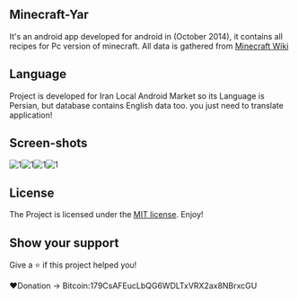 ## Minecraft-Yar
It's an android app developed for android in (October 2014), it contains all recipes for Pc version of minecraft.
All data is gathered from [Minecraft Wiki](https://minecraft.gamepedia.com/Minecraft_Wiki)

## Language
Project is developed for Iran Local Android Market so its Language is Persian, but database contains English data too. you just need to translate application!

## Screen-shots
![1](https://raw.githubusercontent.com/irhosseinz/Minecraft-Yar/master/screenshots/device-2014-10-31-150345.jpg)![1](https://raw.githubusercontent.com/irhosseinz/Minecraft-Yar/master/screenshots/device-2014-11-16-170713.jpg)![1](https://raw.githubusercontent.com/irhosseinz/Minecraft-Yar/master/screenshots/device-2014-11-16-170750.jpg)![1](https://raw.githubusercontent.com/irhosseinz/Minecraft-Yar/master/screenshots/device-2014-11-16-170850.jpg)

## License
The Project is licensed under the [MIT license](https://opensource.org/licenses/MIT). Enjoy!

## Show your support
Give a ⭐️ if this project helped you!

❤️Donation -> Bitcoin:179CsAFEucLbQG6WDLTxVRX2ax8NBrxcGU
